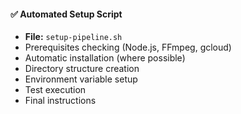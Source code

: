 #### ✅ Automated Setup Script

- **File:** `setup-pipeline.sh`
- Prerequisites checking (Node.js, FFmpeg, gcloud)
- Automatic installation (where possible)
- Directory structure creation
- Environment variable setup
- Test execution
- Final instructions
